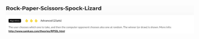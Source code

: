 <p align="center">
	<img src="../tasks/Rock-Paper-Scissors-Spock-Lizard.png" alt="Rock-Paper-Scissors-Spock-Lizard">
</p>